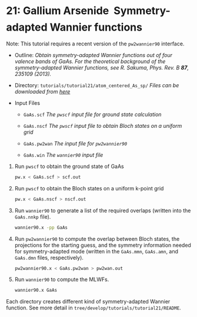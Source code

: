 # 21: Gallium Arsenide &#151; Symmetry-adapted Wannier functions

Note: This tutorial requires a recent version of the `pw2wannier90`
interface.

- Outline: *Obtain symmetry-adapted Wannier functions out of four
    valence bands of GaAs. For the theoretical background of the
    symmetry-adapted Wannier functions, see R. Sakuma, Phys. Rev. B
    **87**, 235109 (2013).*

- Directory: `tutorials/tutorial21/atom_centered_As_sp/` *Files can be
    downloaded from
    [here](https://github.com/wannier-developers/wannier90/tree/develop/tutorials/tutorial21)*

- Input Files

    - `GaAs.scf` *The `pwscf` input file for ground state
        calculation*

    - `GaAs.nscf` *The `pwscf` input file to obtain Bloch
        states on a uniform grid*

    - `GaAs.pw2wan` *The input file for `pw2wannier90`*

    - `GaAs.win` *The `wannier90` input file*

1. Run `pwscf` to obtain the ground state of GaAs

    ```bash title="Terminal"
    pw.x < GaAs.scf > scf.out
    ```

2. Run `pwscf` to obtain the Bloch states on a uniform
    k-point grid

    ```bash title="Terminal"
    pw.x < GaAs.nscf > nscf.out
    ```

3. Run `wannier90` to generate a list of the required overlaps (written
    into the `GaAs.nnkp` file).

    ```bash title="Terminal"
    wannier90.x -pp GaAs
    ```

4. Run `pw2wannier90` to compute the overlap between Bloch states, the
    projections for the starting guess, and the symmetry information
    needed for symmetry-adapted mode (written in the `GaAs.mmn`,
    `GaAs.amn`, and `GaAs.dmn` files, respectively).

    ```bash title="Terminal"
    pw2wannier90.x < GaAs.pw2wan > pw2wan.out
    ```

5. Run `wannier90` to compute the MLWFs.

    ```bash title="Terminal"
    wannier90.x GaAs
    ```

Each directory creates different kind of symmetry-adapted Wannier
function. See more detail in `tree/develop/tutorials/tutorial21/README`.
